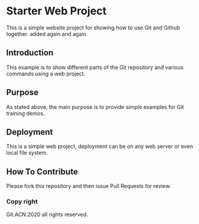# Starter Web Project

This is a simple website project for showing how to use Git and Github together. added again and again

## Introduction

This example is to show different parts of the Git repository and various commands using a web project.

## Purpose

As stated above, the main purpose is to provide simple examples for Git training demos.

## Deployment

This is a simple web project, deployment can be on any web server or even local file system.

## How To Contribute 

Please fork this repository and then issue Pull Requests for review.

### Copy right 

Git.ACN.2020 all rights reserved.